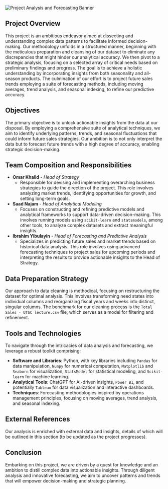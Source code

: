 ![Project Analysis and Forecasting Banner](https://theindustry.beauty/wp-content/uploads/2022/09/kenvue.jpg)

## Project Overview

This project is an ambitious endeavor aimed at dissecting and understanding complex data patterns to facilitate informed decision-making. Our methodology unfolds in a structured manner, beginning with the meticulous preparation and cleansing of our dataset to eliminate any discrepancies that might hinder our analytical accuracy. We then pivot to a strategic analysis, focusing on a selected array of critical needs based on preliminary findings and progress. The goal is to achieve a holistic understanding by incorporating insights from both seasonality and all-season products. The culmination of our effort is to project future sales trends employing a suite of forecasting methods, including moving averages, trend analysis, and seasonal indexing, to refine our predictive accuracy.

## Objectives

The primary objective is to unlock actionable insights from the data at our disposal. By employing a comprehensive suite of analytical techniques, we aim to identify underlying patterns, trends, and seasonal fluctuations that could inform future sales strategies. Our ambition is to not only interpret the data but to forecast future trends with a high degree of accuracy, enabling strategic decision-making.

## Team Composition and Responsibilities

- **Omar Khalid** - *Head of Strategy*
  - Responsible for devising and implementing overarching business strategies to guide the direction of the project. This role involves analyzing market trends, identifying opportunities for growth, and setting long-term goals.
- **Saad Najam** - *Head of Analytical Modeling*
  - Focuses on constructing and refining predictive models and analytical frameworks to support data-driven decision-making. This involves running models using `scikit-learn` and `statsmodels`, among other tools, to analyze complex datasets and extract meaningful insights.
- **Ibrahim Yibulayin** - *Head of Forecasting and Predictive Analysis*
  - Specializes in predicting future sales and market trends based on historical data analysis. This role involves using advanced forecasting techniques to project sales for upcoming periods and interpreting the results to provide actionable insights to the Head of Strategy.

## Data Preparation Strategy

Our approach to data cleaning is methodical, focusing on restructuring the dataset for optimal analysis. This involves transforming need states into individual columns and reorganizing fiscal years and weeks into distinct, singular columns. The benchmark for our cleaning process is the `Total Sales - UTSC lecture.csv` file, which serves as a model for filtering and refinement.

## Tools and Technologies

To navigate through the intricacies of data analysis and forecasting, we leverage a robust toolkit comprising:

- **Software and Libraries**: Python, with key libraries including `Pandas` for data manipulation, `Numpy` for numerical computation, `Matplotlib` and `Seaborn` for visualization, `StatsModel` for statistical modeling, and `Scikit-learn` for machine learning.
- **Analytical Tools**: ChatGPT for AI-driven insights, `Power BI`, and potentially `Tableau` for data visualization and interactive dashboards.
- **Techniques**: Forecasting methodologies inspired by operations management principles, focusing on moving averages, trend analysis, and seasonal indexing.

## External References

Our analysis is enriched with external data and insights, details of which will be outlined in this section (to be updated as the project progresses).

## Conclusion

Embarking on this project, we are driven by a quest for knowledge and an ambition to distill complex data into actionable insights. Through diligent analysis and innovative forecasting, we aim to uncover patterns and trends that will empower decision-making and strategic planning.

